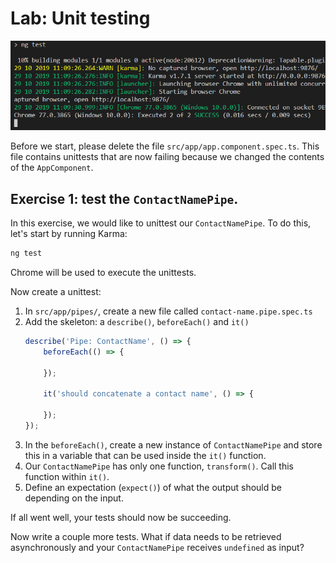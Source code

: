 # Lab: Unit testing

![Unit tests running successfully](lab3-unit-testing.png)

Before we start, please delete the file `src/app/app.component.spec.ts`. This file contains unittests that are now failing because we changed the contents of the `AppComponent`.

## Exercise 1: test the `ContactNamePipe`.

In this exercise, we would like to unittest our `ContactNamePipe`. To do this, let's start by running Karma:

```bash
ng test
```

Chrome will be used to execute the unittests.

Now create a unittest:

1. In `src/app/pipes/`, create a new file called `contact-name.pipe.spec.ts`
1. Add the skeleton: a `describe()`, `beforeEach()` and `it()`
    ```ts
    describe('Pipe: ContactName', () => {
        beforeEach(() => {

        });
    
        it('should concatenate a contact name', () => {

        });
    });
    ```
1. In the `beforeEach()`, create a new instance of `ContactNamePipe` and store this in a variable that can be used inside the `it()` function.
1. Our `ContactNamePipe` has only one function, `transform()`. Call this function within `it()`.
1. Define an expectation (`expect()`) of what the output should be depending on the input.

If all went well, your tests should now be succeeding.

Now write a couple more tests. What if data needs to be retrieved asynchronously and your `ContactNamePipe` receives `undefined` as input?